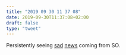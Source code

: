 ```yaml
---
title: "2019 09 30 11 37 08"
date: 2019-09-30T11:37:08+02:00
draft: false
type: "tweet"
---
```

Persistently seeing [sad](https://meta.stackexchange.com/q/333965) [news](https://meta.stackoverflow.com/q/389906) coming from SO.
